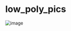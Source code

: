 # low_poly_pics
![image](https://user-images.githubusercontent.com/40314063/222127416-74b4b586-68fd-4abe-b17d-b825d99db66f.png)
